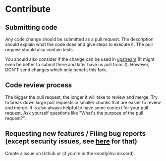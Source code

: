 # Contribute
## Submitting code

Any code change should be submitted as a pull request. The description should explain what the code does and give steps to execute it. The pull request should also contain tests.


You should also consider if the change can be used in [upstream](https://github.com/requarks/wiki) (It might even be better to submit there and later have us pull from it). However, DON'T send changes which only benefit this fork.
## Code review process

The bigger the pull request, the longer it will take to review and merge. Try to break down large pull requests in smaller chunks that are easier to review and merge.
It is also always helpful to have some context for your pull request. Ask yourself questions like "What's the purpose of the pull request?".

## Requesting new features / Filing bug reports (except security issues, see [here](https://github.com/uristdwarf/wiki/blob/main/SECURITY.md) for that)
Create a issue on Github or (if you're in the kood/jõhvi discord)

<!-- This `CONTRIBUTING.md` is based on @nayafia's template https://github.com/nayafia/contributing-template -->
